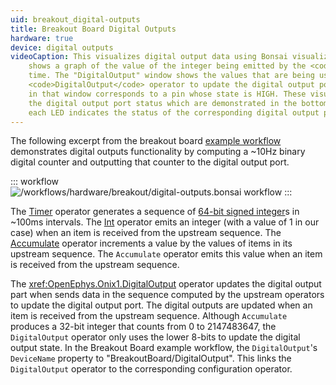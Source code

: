 ```yaml
---
uid: breakout_digital-outputs
title: Breakout Board Digital Outputs
hardware: true
device: digital outputs
videoCaption: This visualizes digital output data using Bonsai visualizers. The "Accumulate" window
    shows a graph of the value of the integer being emitted by the <code>Accumulate</code> operator over
    time. The "DigitalOutput" window shows the values that are being used by the
    <code>DigitalOutput</code> operator to update the digital output port. Specifically, each pin shown
    in that window corresponds to a pin whose state is HIGH. These visualizers correspond to changes in
    the digital output port status which are demonstrated in the bottom-right breakout board inset -
    each LED indicates the status of the corresponding digital output pin.
---
```


The following excerpt from the breakout board [example workflow](xref:breakout_workflow)
demonstrates digital outputs functionality by computing a ~10Hz binary digital counter and
outputting that counter to the digital output port.

::: workflow
![/workflows/hardware/breakout/digital-outputs.bonsai workflow](../../../workflows/hardware/breakout/digital-outputs.bonsai)
:::

The [Timer](xref:Bonsai.Shaders.Timer) operator generates a sequence
of [64-bit signed integer](https://learn.microsoft.com/en-us/dotnet/api/system.int64?view=net-8.0)s
in ~100ms intervals. The [Int](xref:Bonsai.Expressions.IntProperty)
operator emits an integer (with a value of 1 in our case) when an item is received from the upstream
sequence. The [Accumulate](xref:Bonsai.Reactive.Accumulate) operator
increments a value by the values of items in its upstream sequence. The `Accumulate` operator emits
this value when an item is received from the upstream sequence.

The <xref:OpenEphys.Onix1.DigitalOutput> operator updates the digital output part when sends data in
the sequence computed by the upstream operators to update the digital output port. The digital
outputs are updated when an item is received from the upstream sequence. Although `Accumulate`
produces a 32-bit integer that counts from 0 to 2147483647, the `DigitalOutput` operator only uses
the lower 8-bits to update the digital output state. In the Breakout Board example workflow, the
`DigitalOutput`'s `DeviceName` property to "BreakoutBoard/DigitalOutput". This links the
`DigitalOutput` operator to the corresponding configuration operator.